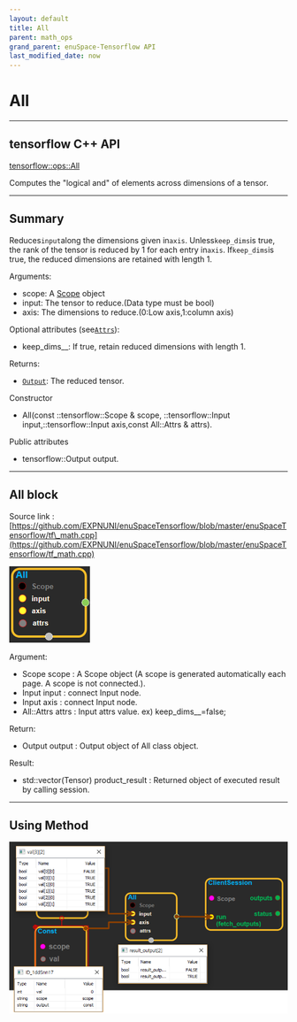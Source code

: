 ```yaml
--- 
layout: default 
title: All 
parent: math_ops 
grand_parent: enuSpace-Tensorflow API 
last_modified_date: now 
--- 
```


# All

---

## tensorflow C++ API

[tensorflow::ops::All](https://www.tensorflow.org/api_docs/cc/class/tensorflow/ops/all)

Computes the "logical and" of elements across dimensions of a tensor.

---

## Summary

Reduces`input`along the dimensions given in`axis`. Unless`keep_dims`is true, the rank of the tensor is reduced by 1 for each entry in`axis`. If`keep_dims`is true, the reduced dimensions are retained with length 1.

Arguments:

* scope: A [Scope](https://www.tensorflow.org/api_docs/cc/class/tensorflow/scope.html#classtensorflow_1_1_scope) object
* input: The tensor to reduce.\(Data type must be bool\)
* axis: The dimensions to reduce.\(0:Low axis,1:column axis\)

Optional attributes \(see[`Attrs`](https://www.tensorflow.org/api_docs/cc/struct/tensorflow/ops/all/attrs.html#structtensorflow_1_1ops_1_1_all_1_1_attrs)\):

* keep_dims_\_: If true, retain reduced dimensions with length 1.

Returns:

* [`Output`](https://www.tensorflow.org/api_docs/cc/class/tensorflow/output.html#classtensorflow_1_1_output): The reduced tensor.

Constructor

* All\(const ::tensorflow::Scope & scope, ::tensorflow::Input input,::tensorflow::Input axis,const All::Attrs & attrs\).

Public attributes

* tensorflow::Output output.

---

## All block

Source link : [https://github.com/EXPNUNI/enuSpaceTensorflow/blob/master/enuSpaceTensorflow/tf\_math.cpp](https://github.com/EXPNUNI/enuSpaceTensorflow/blob/master/enuSpaceTensorflow/tf_math.cpp)

![](../assets/math_All_Symbol.png)

Argument:

* Scope scope : A Scope object \(A scope is generated automatically each page. A scope is not connected.\).
* Input input : connect  Input node.
* Input axis : connect  Input node.
* All::Attrs attrs : Input  attrs value. ex\) keep_dims_\_=false;

Return:

* Output output : Output object of All class object.

Result:

* std::vector\(Tensor\) product\_result : Returned object of executed result by calling session.

---

## Using Method

![](../assets/math_All_Method.png)


